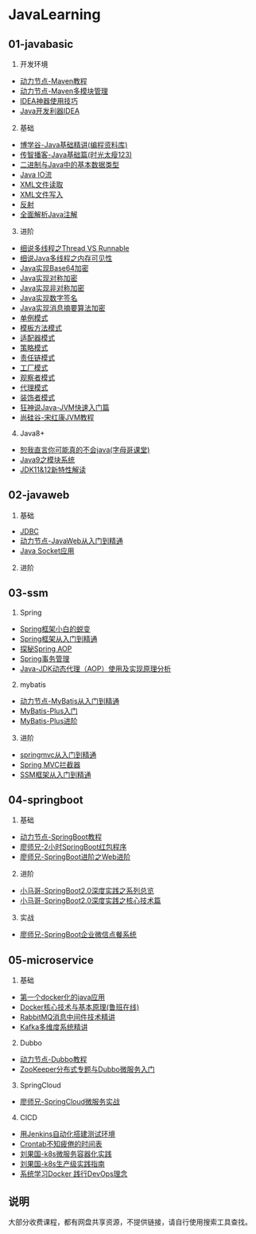 ﻿# JavaLearning

## 01-javabasic
1. 开发环境
- [动力节点-Maven教程](https://www.bilibili.com/video/BV1st411p7E4)
- [动力节点-Maven多模块管理](https://github.com/freesaber/JavaLearning/tree/master/01-javabasic/bjpowernode-maven-modules-project)
- [IDEA神器使用技巧](https://www.imooc.com/learn/924)
- [Java开发利器IDEA](https://www.bilibili.com/video/BV14t411z77T)

2. 基础
- [博学谷-Java基础精讲(编程资料库)](https://www.bilibili.com/video/BV1gE411o7eC)
- [传智播客-Java基础篇(时光太瘦123)](https://www.bilibili.com/video/BV1ha4y147NZ)
- [二进制与Java中的基本数据类型](https://www.imooc.com/learn/1223)
- [Java IO流](https://www.imooc.com/learn/123)
- [XML文件读取](https://www.imooc.com/learn/171)
- [XML文件写入](https://www.imooc.com/learn/251)
- [反射](https://www.imooc.com/learn/199)
- [全面解析Java注解](https://www.imooc.com/learn/456)

3. 进阶
- [细说多线程之Thread VS Runnable](https://www.imooc.com/learn/312)
- [细说Java多线程之内存可见性](https://www.imooc.com/learn/352)
- [Java实现Base64加密](https://www.imooc.com/learn/285)
- [Java实现对称加密](https://www.imooc.com/learn/287)
- [Java实现非对称加密](https://www.imooc.com/learn/288)
- [Java实现数字签名](https://www.imooc.com/learn/289)
- [Java实现消息摘要算法加密](https://www.imooc.com/learn/286)
- [单例模式](https://www.imooc.com/learn/112)
- [模板方法模式](https://www.imooc.com/learn/145)
- [适配器模式](https://www.imooc.com/learn/146)
- [策略模式](https://www.imooc.com/learn/165)
- [责任链模式](https://www.imooc.com/learn/257)
- [工厂模式](https://www.imooc.com/learn/261)
- [观察者模式](https://www.imooc.com/learn/415)
- [代理模式](https://www.imooc.com/learn/214)
- [装饰者模式](https://www.imooc.com/learn/1180)
- [狂神说Java-JVM快速入门篇](https://www.bilibili.com/video/BV1iJ411d7jS)
- [尚硅谷-宋红康JVM教程](https://www.bilibili.com/video/BV1PJ411n7xZ)

4. Java8+
- [恕我直言你可能真的不会java(字母哥课堂)](https://www.bilibili.com/video/BV1sE411P7C1)
- [Java9之模块系统](https://www.imooc.com/learn/997)
- [JDK11&12新特性解读](https://www.imooc.com/learn/553)

## 02-javaweb
1. 基础
- [JDBC](https://www.imooc.com/learn/157)
- [动力节点-JavaWeb从入门到精通](https://www.bilibili.com/video/BV18z411i7gh)
- [Java Socket应用](https://www.imooc.com/learn/161)

2. 进阶


## 03-ssm
1. Spring
- [Spring框架小白的蜕变](https://www.imooc.com/learn/1108)
- [Spring框架从入门到精通](https://www.bilibili.com/video/BV1nz4y1d7uy)
- [探秘Spring AOP](https://www.imooc.com/learn/869)
- [Spring事务管理](https://www.imooc.com/learn/478)
- [Java-JDK动态代理（AOP）使用及实现原理分析](https://www.bilibili.com/video/BV1HZ4y1p7F1)

2. mybatis
- [动力节点-MyBatis从入门到精通](https://www.bilibili.com/video/BV185411s7Ry)
- [MyBatis-Plus入门](https://www.imooc.com/learn/1130)
- [MyBatis-Plus进阶](https://www.imooc.com/learn/1171)

3. 进阶
- [springmvc从入门到精通](https://www.bilibili.com/video/BV1sk4y167pD)
- [Spring MVC拦截器](https://www.imooc.com/learn/498)
- [SSM框架从入门到精通](https://www.bilibili.com/video/BV1Ug4y1i7W7)

## 04-springboot
1. 基础
- [动力节点-SpringBoot教程](https://github.com/freesaber/JavaLearning/tree/master/04-springboot/bjpowernode-springboot-project)
- [廖师兄-2小时SpringBoot红包程序](https://github.com/freesaber/JavaLearning/tree/master/04-springboot/liaosx-luckymoney)
- [廖师兄-SpringBoot进阶之Web进阶](https://github.com/freesaber/JavaLearning/tree/master/04-springboot/liaosx-girl)

2. 进阶
- [小马哥-SpringBoot2.0深度实践之系列总览](http://www.imooc.com/learn/1058)
- [小马哥-SpringBoot2.0深度实践之核心技术篇](https://coding.imooc.com/class/252.html)

3. 实战
- [廖师兄-SpringBoot企业微信点餐系统](https://github.com/freesaber/JavaLearning/tree/master/04-springboot/liaosx-sell)

## 05-microservice
1. 基础
- [第一个docker化的java应用](https://www.imooc.com/learn/824)
- [Docker核心技术与基本原理(鲁班在线)](https://www.bilibili.com/video/BV13J411e7QM)
- [RabbitMQ消息中间件技术精讲](https://coding.imooc.com/class/chapter/262.html#Anchor)
- [Kafka多维度系统精讲](https://coding.imooc.com/class/chapter/434.html#Anchor)

2. Dubbo
- [动力节点-Dubbo教程](https://www.bilibili.com/video/BV1Sk4y197eD)
- [ZooKeeper分布式专题与Dubbo微服务入门](https://coding.imooc.com/class/201.html)

3. SpringCloud
- [廖师兄-SpringCloud微服务实战](https://github.com/freesaber/JavaLearning/tree/master/05-microservice/liaosx-springcloud)

4. CICD
- [用Jenkins自动化搭建测试环境](https://www.imooc.com/learn/1008)
- [Crontab不知疲倦的时间表](https://www.imooc.com/learn/1009)
- [刘果国-k8s微服务容器化实践](https://coding.imooc.com/class/198.html)
- [刘果国-k8s生产级实践指南](https://coding.imooc.com/class/335.html)
- [系统学习Docker 践行DevOps理念](https://github.com/freesaber/JavaLearning/tree/master/05-microservice/docker-devops)


## 说明
大部分收费课程，都有网盘共享资源，不提供链接，请自行使用搜索工具查找。
